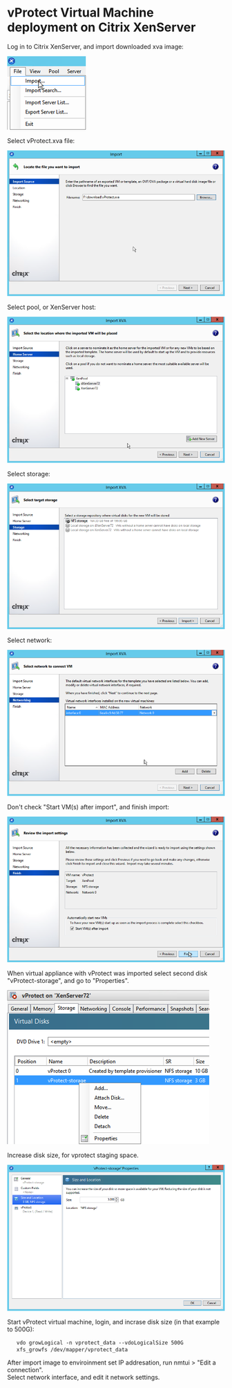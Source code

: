# vProtect Virtual Machine deployment on Citrix XenServer

Log in to Citrix XenServer, and import downloaded xva image:

![](../.gitbook/assets/images_citrix_01.png)

Select vProtect.xva file:

![](../.gitbook/assets/images_citrix_02.png)

Select pool, or XenServer host:

![](../.gitbook/assets/images_citrix_03.png)

Select storage:

![](../.gitbook/assets/images_citrix_04%20%281%29.png)

Select network:

![](../.gitbook/assets/images_citrix_05%20%281%29.png)

Don't check "Start VM\(s\) after import", and finish import:

![](../.gitbook/assets/images_citrix_06%20%281%29.png)

When virtual appliance with vProtect was imported select second disk "vProtect-storage", and go to "Properties".

![](../.gitbook/assets/images_citrix_07%20%281%29.png)

Increase disk size, for vprotect staging space.

![](../.gitbook/assets/images_citrix_08%20%281%29.png)

Start vProtect virtual machine, login, and incrase disk size \(in that example to 500G\):

```text
   vdo growLogical -n vprotect_data --vdoLogicalSize 500G
   xfs_growfs /dev/mapper/vprotect_data
```

After import image to enviroinment set IP addresation, run nmtui &gt; "Edit a connection".  
Select network interface, and edit it network settings.

